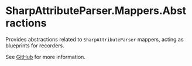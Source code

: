 # SharpAttributeParser.Mappers.Abstractions

Provides abstractions related to `SharpAttributeParser` mappers, acting as blueprints for recorders.

See [GitHub](https://github.com/SharpAttributeParser/SharpAttributeParser) for more information.